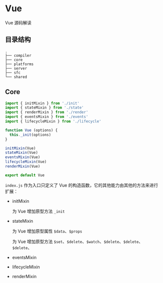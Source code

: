 # Vue

Vue 源码解读

## 目录结构

```
.
├── compiler
├── core
├── platforms
├── server
├── sfc
└── shared
```

## Core

```js
import { initMixin } from './init'
import { stateMixin } from './state'
import { renderMixin } from './render'
import { eventsMixin } from './events'
import { lifecycleMixin } from './lifecycle'

function Vue (options) {
  this._init(options)
}

initMixin(Vue)
stateMixin(Vue)
eventsMixin(Vue)
lifecycleMixin(Vue)
renderMixin(Vue)

export default Vue
```

`index.js` 作为入口只定义了 Vue 的构造函数，它的其他能力由其他的方法来进行扩展：

* initMixin

  为 Vue 增加原型方法 `_init`

* stateMixin

  为 Vue 增加原型属性 `$data`、`$props`
  
  为 Vue 增加原型方法 `$set`、`$delete`、`$watch`、`$delete`、`$delete`、`$delete`、

* eventsMixin

* lifecycleMixin

* renderMixin